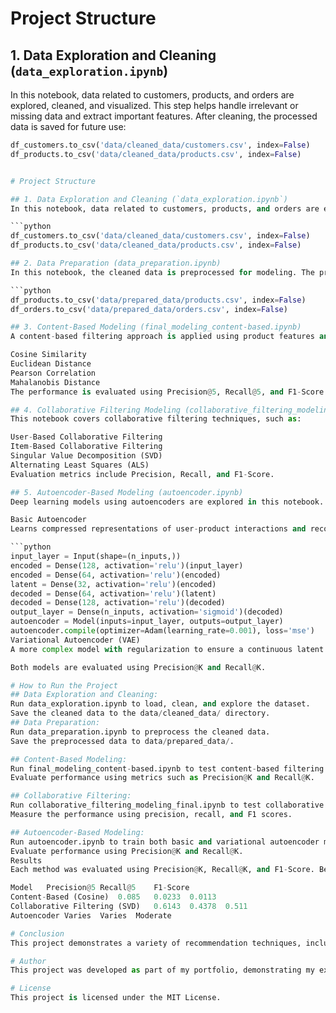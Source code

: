 # Project Structure

## 1. Data Exploration and Cleaning (`data_exploration.ipynb`)
In this notebook, data related to customers, products, and orders are explored, cleaned, and visualized. This step helps handle irrelevant or missing data and extract important features. After cleaning, the processed data is saved for future use:

```python
df_customers.to_csv('data/cleaned_data/customers.csv', index=False)
df_products.to_csv('data/cleaned_data/products.csv', index=False)


# Project Structure

## 1. Data Exploration and Cleaning (`data_exploration.ipynb`)
In this notebook, data related to customers, products, and orders are explored, cleaned, and visualized. This step helps handle irrelevant or missing data and extract important features. After cleaning, the processed data is saved for future use:

```python
df_customers.to_csv('data/cleaned_data/customers.csv', index=False)
df_products.to_csv('data/cleaned_data/products.csv', index=False)

## 2. Data Preparation (data_preparation.ipynb)
In this notebook, the cleaned data is preprocessed for modeling. The process includes normalizing numerical features, encoding categorical features, and generating matrices for the recommendation models. The preprocessed data is saved:

```python
df_products.to_csv('data/prepared_data/products.csv', index=False)
df_orders.to_csv('data/prepared_data/orders.csv', index=False)

## 3. Content-Based Modeling (final_modeling_content-based.ipynb)
A content-based filtering approach is applied using product features and customer interactions. PCA (Principal Component Analysis) is used to reduce data dimensionality. Different similarity measures are evaluated:

Cosine Similarity
Euclidean Distance
Pearson Correlation
Mahalanobis Distance
The performance is evaluated using Precision@5, Recall@5, and F1-Score.

## 4. Collaborative Filtering Modeling (collaborative_filtering_modeling_final.ipynb)
This notebook covers collaborative filtering techniques, such as:

User-Based Collaborative Filtering
Item-Based Collaborative Filtering
Singular Value Decomposition (SVD)
Alternating Least Squares (ALS)
Evaluation metrics include Precision, Recall, and F1-Score.

## 5. Autoencoder-Based Modeling (autoencoder.ipynb)
Deep learning models using autoencoders are explored in this notebook. Two types of autoencoders are implemented:

Basic Autoencoder
Learns compressed representations of user-product interactions and reconstructs the user-item matrix.

```python
input_layer = Input(shape=(n_inputs,))
encoded = Dense(128, activation='relu')(input_layer)
encoded = Dense(64, activation='relu')(encoded)
latent = Dense(32, activation='relu')(encoded)
decoded = Dense(64, activation='relu')(latent)
decoded = Dense(128, activation='relu')(decoded)
output_layer = Dense(n_inputs, activation='sigmoid')(decoded)
autoencoder = Model(inputs=input_layer, outputs=output_layer)
autoencoder.compile(optimizer=Adam(learning_rate=0.001), loss='mse')
Variational Autoencoder (VAE)
A more complex model with regularization to ensure a continuous latent space for better recommendations.

Both models are evaluated using Precision@K and Recall@K.

# How to Run the Project
## Data Exploration and Cleaning:
Run data_exploration.ipynb to load, clean, and explore the dataset.
Save the cleaned data to the data/cleaned_data/ directory.
## Data Preparation:
Run data_preparation.ipynb to preprocess the cleaned data.
Save the preprocessed data to data/prepared_data/.

## Content-Based Modeling:
Run final_modeling_content-based.ipynb to test content-based filtering techniques.
Evaluate performance using metrics such as Precision@K and Recall@K.

## Collaborative Filtering:
Run collaborative_filtering_modeling_final.ipynb to test collaborative filtering approaches (SVD, ALS, etc.).
Measure the performance using precision, recall, and F1 scores.

## Autoencoder-Based Modeling:
Run autoencoder.ipynb to train both basic and variational autoencoder models.
Evaluate performance using Precision@K and Recall@K.
Results
Each method was evaluated using Precision@K, Recall@K, and F1-Score. Below are the final performance results:

Model	Precision@5	Recall@5	F1-Score
Content-Based (Cosine)	0.085	0.0233	0.0113
Collaborative Filtering (SVD)	0.6143	0.4378	0.511
Autoencoder	Varies	Varies	Moderate

# Conclusion
This project demonstrates a variety of recommendation techniques, including content-based filtering, collaborative filtering, and deep learning models like autoencoders. Each method has its strengths and limitations, and further work can focus on combining these methods into a hybrid recommendation system for improved accuracy and personalization.

# Author
This project was developed as part of my portfolio, demonstrating my expertise in machine learning, data preprocessing, and recommendation system development. Connect with me on LinkedIn(link) to discuss this project or explore collaboration opportunities!

# License
This project is licensed under the MIT License.
